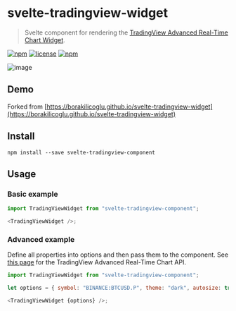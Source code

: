 # svelte-tradingview-widget

> Svelte component for rendering the [TradingView Advanced Real-Time Chart Widget](https://www.tradingview.com/widget/advanced-chart/).

[![npm](https://img.shields.io/npm/v/svelte-tradingview-widget.svg?style=for-the-badge)](https://www.npmjs.com/package/svelte-tradingview-widget)
[![license](https://img.shields.io/github/license/mashape/apistatus.svg?style=for-the-badge)](https://github.com/borakilicoglu/svelte-tradingview-widget/blob/master/LICENSE)
[![npm](https://img.shields.io/npm/dt/svelte-tradingview-widget.svg?style=for-the-badge)](https://www.npmjs.com/package/svelte-tradingview-widget)

![image](https://res.cloudinary.com/dvq6gu2yi/image/upload/v1589813755/68747470733a2f2f64726976652e676f6f676c652e636f6d2f75633f6578706f72743d766965772669643d31505a53465665477577355052684c5a56447836334f50364b73525a7050464d41.png)

## Demo
Forked from
[https://borakilicoglu.github.io/svelte-tradingview-widget](https://borakilicoglu.github.io/svelte-tradingview-widget)

## Install

`npm install --save svelte-tradingview-component`

## Usage

### Basic example

```javascript
import TradingViewWidget from "svelte-tradingview-component";

<TradingViewWidget />;
```

### Advanced example

Define all properties into options and then pass them to the component. See [this page](https://www.tradingview.com/widget/advanced-chart/) for the TradingView Advanced Real-Time Chart API.

```javascript
import TradingViewWidget from "svelte-tradingview-component";

let options = { symbol: "BINANCE:BTCUSD.P", theme: "dark", autosize: true, locale: "fr" };

<TradingViewWidget {options} />;
```
